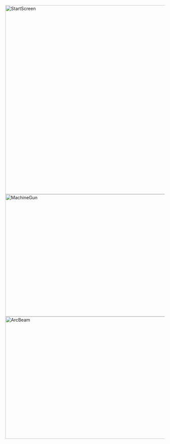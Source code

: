 <img width="791" height="598" alt="StartScreen" src="https://github.com/user-attachments/assets/95d3fd88-2bff-4a7d-a284-dcd062fbe880" />
<img width="512" height="387" alt="MachineGun" src="https://github.com/user-attachments/assets/6ecfd057-e9a5-4ae4-be4e-48a3d10ade09" />
<img width="512" height="387" alt="ArcBeam" src="https://github.com/user-attachments/assets/fc3fc026-23e5-49c5-94f8-dbeefafc28f9" />
